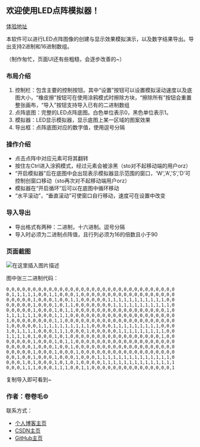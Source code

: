 欢迎使用LED点阵模拟器！
-------------



[体验地址](http://www.wayne-lee.cn:2233/LED-lattice.html)

本软件可以进行LED点阵图像的创建与显示效果模拟演示，以及数字结果导出。导出支持2进制和16进制数组。

（制作匆忙，页面UI还有些粗糙，会逐步改善的~）

### 布局介绍

1.  控制栏：包含主要的控制按钮。其中“设置”按钮可以设置模拟滚动速度以及底图大小，“橡皮擦”按钮可在使用涂鸦模式时擦除方块，“擦除所有”按钮会重置整张画布，“导入”按钮支持导入已有的二进制数组
2.  点阵底图：完整的LED点阵底图。白色单位表示0，黑色单位表示1。
3.  模拟器：LED显示模拟器，显示底图上某一区域的图案效果
4.  导出框：点阵底图对应的数字值，使用逗号分隔

### 操作介绍

*   点击点阵中对应元素可将其翻转
*   按住左Ctrl进入涂鸦模式，经过元素会被涂黑（sto对不起移动端的用户orz）
*   “开启模拟器”后在底图中会出现表示模拟器显示范围的窗口，'W','A','S','D'可控制创窗口移动（sto再次对不起移动端用户orz）
*   模拟器在“开启循环”后可以在底图中循环移动
*   “水平滚动”，“垂直滚动”可使窗口自行移动，速度可在设置中改变

### 导入导出

*   导出格式有两种：二进制，十六进制。逗号分隔
*   导入时必须为二进制点阵值，且行列必须为16的倍数且小于90



### 页面截图

![在这里插入图片描述](https://img-blog.csdnimg.cn/416be9b759f54e24bf0b7dfb8750ee61.png?x-oss-process=image/watermark,type_ZHJvaWRzYW5zZmFsbGJhY2s,shadow_50,text_Q1NETiBAd2F5bmVfbGVlX2x3Yw==,size_20,color_FFFFFF,t_70,g_se,x_16)



图中张三二进制代码：

```
0,0,0,0,0,0,0,0,0,0,0,0,0,0,0,0,0,0,0,0,0,0,0,0,0,0,0,0,0,0,0,0
0,1,1,1,1,1,0,0,1,1,0,0,0,1,0,0,0,0,0,0,0,0,0,0,0,0,0,0,0,0,0,0
0,0,0,0,0,1,0,0,0,1,0,0,1,1,0,0,0,0,0,1,1,1,1,1,1,1,1,1,1,1,0,0
0,0,0,0,0,1,0,0,0,1,0,1,1,0,0,0,0,0,0,0,1,1,1,1,1,1,1,1,1,1,1,0
0,0,0,0,0,1,0,0,0,1,0,1,1,0,0,0,0,0,0,0,0,0,0,0,0,0,0,0,0,0,1,0
1,1,1,1,1,1,0,0,0,1,1,1,0,0,0,0,0,0,0,0,0,0,0,0,0,0,0,0,0,0,0,0
1,0,0,0,0,0,0,0,0,1,1,0,0,0,0,0,0,0,0,0,0,0,0,0,0,0,0,0,0,0,0,0
1,0,0,0,0,0,1,1,1,1,1,1,1,1,1,1,0,0,0,0,1,1,1,1,1,1,1,1,1,0,0,0
1,0,1,1,1,1,0,0,0,1,1,1,0,0,0,1,0,0,0,0,0,1,1,1,1,1,1,1,1,1,0,0
1,1,1,1,0,1,0,0,0,1,0,1,0,0,0,0,0,0,0,0,0,0,0,0,0,0,0,0,0,1,0,0
0,0,0,0,0,1,0,0,0,1,0,1,1,0,0,0,0,0,0,0,0,0,0,0,0,0,0,0,0,0,0,0
0,0,0,0,0,1,0,0,0,1,0,0,1,0,0,0,0,0,0,0,0,0,0,0,0,0,0,0,0,0,0,0
0,0,0,0,0,1,0,0,0,1,0,0,0,1,0,0,0,0,0,0,0,0,0,0,0,0,0,0,0,0,0,0
0,0,1,0,0,1,0,0,0,1,0,0,0,1,0,0,0,1,1,1,1,1,1,1,1,1,1,1,1,1,1,0
0,0,0,1,0,1,0,0,0,1,0,1,0,1,0,0,0,0,1,1,1,1,1,1,1,1,1,1,1,1,1,1
0,0,0,1,1,1,0,0,0,1,1,1,0,0,1,1,0,0,0,0,0,0,0,0,0,0,0,0,0,0,0,1
```

复制导入即可看到~

### 作者：卷卷毛©  

联系方式：

*   [个人博客主页](http://www.wayne-lee.cn:2048/)
*   [CSDN主页](https://wayne-lee-jlu.blog.csdn.net/)
*   [GitHub主页](https://github.com/waynelee-lwc)





